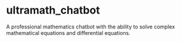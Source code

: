 # ultramath_chatbot
A professional mathematics chatbot with the ability to solve complex mathematical equations and differential equations.
